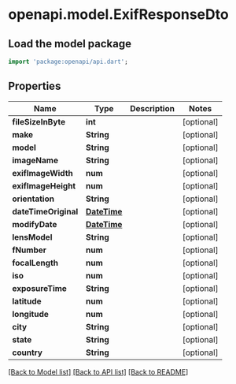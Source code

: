 # openapi.model.ExifResponseDto

## Load the model package
```dart
import 'package:openapi/api.dart';
```

## Properties
Name | Type | Description | Notes
------------ | ------------- | ------------- | -------------
**fileSizeInByte** | **int** |  | [optional] 
**make** | **String** |  | [optional] 
**model** | **String** |  | [optional] 
**imageName** | **String** |  | [optional] 
**exifImageWidth** | **num** |  | [optional] 
**exifImageHeight** | **num** |  | [optional] 
**orientation** | **String** |  | [optional] 
**dateTimeOriginal** | [**DateTime**](DateTime.md) |  | [optional] 
**modifyDate** | [**DateTime**](DateTime.md) |  | [optional] 
**lensModel** | **String** |  | [optional] 
**fNumber** | **num** |  | [optional] 
**focalLength** | **num** |  | [optional] 
**iso** | **num** |  | [optional] 
**exposureTime** | **String** |  | [optional] 
**latitude** | **num** |  | [optional] 
**longitude** | **num** |  | [optional] 
**city** | **String** |  | [optional] 
**state** | **String** |  | [optional] 
**country** | **String** |  | [optional] 

[[Back to Model list]](../README.md#documentation-for-models) [[Back to API list]](../README.md#documentation-for-api-endpoints) [[Back to README]](../README.md)


